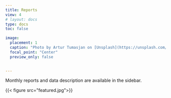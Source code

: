 ```yaml
---
title: Reports
view: 4
# layout: docs
type: docs
toc: false

image:
  placement: 1
  caption: "Photo by Artur Tumasjan on [Unsplash](https://unsplash.com/s/photos/report-uk?utm_source=unsplash&utm_medium=referral&utm_content=creditCopyText)"
  focal_point: "Center"
  preview_only: false
 

---
```



<i class="fas fa-info-circle"></i> <span class="ml-1">Monthly reports and data description are available in the sidebar.</span>



{{< figure src="featured.jpg">}}

